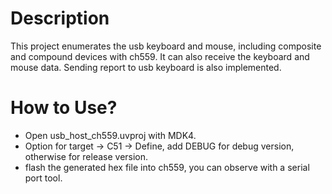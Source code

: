 # Description
This project enumerates the usb keyboard and mouse, including composite and compound devices with ch559.  It can also receive the keyboard 
and mouse data. Sending report to usb keyboard is also implemented. 

# How to Use?
* Open usb_host_ch559.uvproj with MDK4.
* Option for target -> C51 -> Define, add DEBUG for debug version, otherwise for release version.
* flash the generated hex file into ch559, you can observe with a serial port tool.
